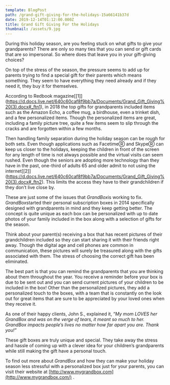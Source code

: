 ```yaml
---
template: BlogPost
path: /grand-gift-giving-for-the-holidays-15a66141b37d
date: 2019-12-14T01:12:00.000Z
title: Grand Gift Giving For the Holidays
thumbnail: /assets/9.jpg
---
```

<!--StartFragment-->

During this holiday season, are you feeling stuck on what gifts to give your grandparents? There are only so many ties that you can send or gift cards that are so impersonal. So where does that leave you in your gift-giving choices?

On top of the stress of the season, the pressure seems to add up for parents trying to find a special gift for their parents which means something. They seem to have everything they need already and if they need it, they buy it for themselves.

According to Redbook magazine[\[1]](https://d.docs.live.net/640c60caf8f9bb7a/Documents/Grand_Gift_Giving%20(3).docx#_ftn1), in 2018 the top gifts for grandparents included items such as the Amazon Echo, a coffee mug, a birdhouse, even a trinket dish, and a few personalized items. Though the personalized items are great, including a family picture tree, quite a few items seem to slip through the cracks and are forgotten within a few months.

Then handling family separation during the holiday season can be rough for both sets. Even though applications such as FacetimeⓇ and SkypeⓇ can keep us closer to the holidays, keeping the children in front of the screen for any length of time is not always possible and the virtual visits can seem rushed. Even though the seniors are adopting more technology than they have in the past, one-third of adults 65 and older admit to not using the internet[\[2]](https://d.docs.live.net/640c60caf8f9bb7a/Documents/Grand_Gift_Giving%20(3).docx#_ftn2). This limits the access they have to their grandchildren if they don’t live close by.

These are just some of the issues that *GrandBox*is working to fix. *GrandBox*started their personal subscription boxes in 2014 specifically designed with grandparents in mind and they keep getting better. The concept is quite unique as each box can be personalized with up to date photos of your family included in the box along with a selection of gifts for the season.

Think about your parent(s) receiving a box that has recent pictures of their grandchildren included so they can start sharing it with their friends right away. Though the digital age and cell phones are common in communication, these pictures will surely be treasured along with the gifts associated with them. The stress of choosing the correct gift has been eliminated.

The best part is that you can remind the grandparents that you are thinking about them throughout the year. You receive a reminder before your box is due to be sent out and you can send current pictures of your children to be included in the box! Other than the personalized pictures, they add a personalized touch to the boxes, with a team that is constantly on the look out for great items that are sure to be appreciated by your loved ones when they receive it.

As one of their happy clients, John S., explained it, “*My mom LOVES her GrandBox and was on the verge of tears, it meant so much to her. GrandBox impacts people’s lives no matter how far apart you are. Thank you!”*

These gift boxes are truly unique and special. They take away the stress and hassle of coming up with a clever idea for your children’s grandparents while still making the gift have a personal touch.

To find out more about *GrandBox* and how they can make your holiday season less stressful with a personalized box just for your parents, you can visit their website at [http://www.mygrandbox.com](http://www.mygrandbox.com/) .

<!--EndFragment-->
